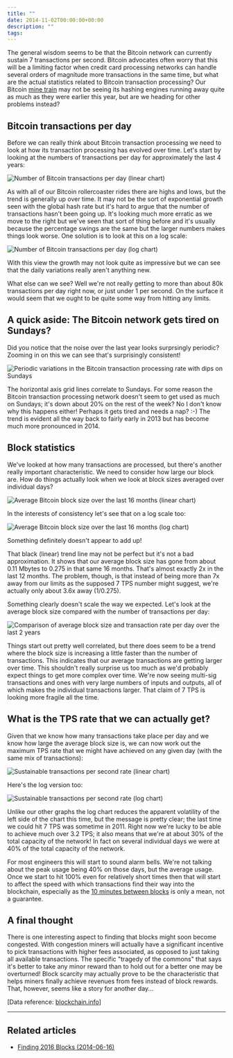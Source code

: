 ```yaml
---
title: ""
date: 2014-11-02T00:00:00+00:00
description: ""
tags: 
---
```

The general wisdom seems to be that the Bitcoin network can currently
sustain 7 transactions per second. Bitcoin advocates often worry that
this will be a limiting factor when credit card processing networks can
handle several orders of magnitude more transactions in the same time,
but what are the actual statistics related to Bitcoin transaction
processing? Our Bitcoin [mine train](analysis/24-megawatts-of-mining)
may not be seeing its hashing engines running away quite as much as they
were earlier this year, but are we heading for other problems instead?

## Bitcoin transactions per day

Before we can really think about Bitcoin transaction processing we need
to look at how its transaction processing has evolved over time. Let's
start by looking at the numbers of transactions per day for
approximately the last 4 years:

![Number of Bitcoin transactions per day (linear chart)](./trans-per-day-linear.png)

As with all of our Bitcoin rollercoaster rides there are highs and lows,
but the trend is generally up over time. It may not be the sort of
exponential growth seen with the global hash rate but it's hard to
argue that the number of transactions hasn't been going up. It's
looking much more erratic as we move to the right but we've seen that
sort of thing before and it's usually because the percentage swings are
the same but the larger numbers makes things look worse. One solution is
to look at this on a log scale:

![Number of Bitcoin transactions per day (log chart)](./trans-per-day-log.png)

With this view the growth may not look quite as impressive but we can
see that the daily variations really aren't anything new.

What else can we see? Well we're not really getting to more than about
80k transactions per day right now, or just under 1 per second. On the
surface it would seem that we ought to be quite some way from hitting
any limits.

## A quick aside: The Bitcoin network gets tired on Sundays?

Did you notice that the noise over the last year looks surprsingly
periodic? Zooming in on this we can see that's surprisingly consistent!

![Periodic variations in the Bitcoin transaction processing rate with dips on Sundays](./sunday-trans.png)

The horizontal axis grid lines correlate to Sundays. For some reason the
Bitcoin transaction processing network doesn't seem to get used as much
on Sundays; it's down about 20% on the rest of the week? No I don't
know why this happens either! Perhaps it gets tired and needs a nap? :-)
The trend is evident all the way back to fairly early in 2013 but has
become much more pronounced in 2014.

## Block statistics

We've looked at how many transactions are processed, but there's
another really important characteristic. We need to consider how large
our block are. How do things actually look when we look at block sizes
averaged over individual days?

![Average Bitcoin block size over the last 16 months (linear chart)](./avg-block-size-linear.png)

In the interests of consistency let's see that on a log scale too:

![Average Bitcoin block size over the last 16 months (log chart)](./avg-block-size-log.png)

Something definitely doesn't appear to add up!

That black (linear) trend line may not be perfect but it's not a bad
approximation. It shows that our average block size has gone from about
0.11 Mbytes to 0.275 in that same 16 months. That's almost exactly 2x
in the last 12 months. The problem, though, is that instead of being
more than 7x away from our limits as the supposed 7 TPS number might
suggest, we're actually only about 3.6x away (1/0.275).

Something clearly doesn't scale the way we expected. Let's look at the
average block size compared with the number of transactions per day:

![Comparison of average block size and transaction rate per day over the last 2 years](./blksize-vs-transactions.png)

Things start out pretty well correlated, but there does seem to be a
trend where the block size is increasing a little faster than the number
of transactions. This indicates that our average transactions are
getting larger over time. This shouldn't really surprise us too much as
we'd probably expect things to get more complex over time. We're now
seeing multi-sig transactions and ones with very large numbers of inputs
and outputs, all of which makes the individual transactions larger. That
claim of 7 TPS is looking more fragile all the time.

## What is the TPS rate that we can actually get?

Given that we know how many transactions take place per day and we know
how large the average block size is, we can now work out the maximum TPS
rate that we might have achieved on any given day (with the same mix of
transactions):

![Sustainable transactions per second rate (linear chart)](./sustained-trans-per-second-linear.png)

Here's the log version too:

![Sustainable transactions per second rate (log chart)](./sustained-trans-per-second-log.png)

Unlike our other graphs the log chart reduces the apparent volatility of
the left side of the chart this time, but the message is pretty clear;
the last time we could hit 7 TPS was sometime in 2011. Right now we're
lucky to be able to achieve much over 3.2 TPS; it also means that we're
at about 30% of the total capacity of the network! In fact on several
individual days we were at 40% of the total capacity of the network.

For most engineers this will start to sound alarm bells. We're not
talking about the peak usage being 40% on those days, but the average
usage. Once we start to hit 100% even for relatively short times then
that will start to affect the speed with which transactions find their
way into the blockchain, especially as the [10 minutes between
blocks](analysis/27-hash-rate-headaches) is only a mean, not a
guarantee.

## A final thought

There is one interesting aspect to finding that blocks might soon become
congested. With congestion miners will actually have a significant
incentive to pick transactions with higher fees associated, as opposed
to just taking all available transactions. The specific "tragedy of the
commons" that says it's better to take any minor reward than to hold
out for a better one may be overturned! Block scarcity may actually
prove to be the characteristic that helps miners finally achieve
revenues from fees instead of block rewards. That, however, seems like a
story for another day...

\[Data reference: [blockchain.info](http://blockchain.info)\]

------------------------------------------------------------------------

## Related articles

- [Finding 2016 Blocks (2014-06-16)](index.php?option=com_content&view=article&id=30:finding-2016-blocks&catid=8:analysis&Itemid=110)
